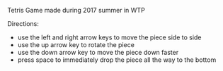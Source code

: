 Tetris Game made during 2017 summer in WTP

Directions:
 - use the left and right arrow keys to move the piece side to side
 - use the up arrow key to rotate the piece
 - use the down arrow key to move the piece down faster
 - press space to immediately drop the piece all the way to the bottom
